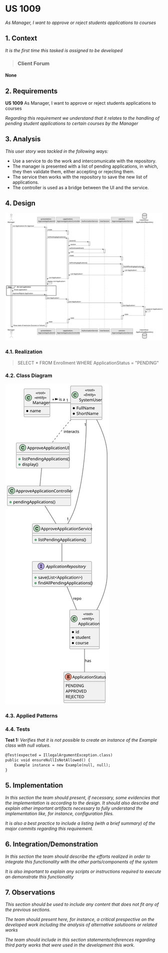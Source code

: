 # US 1009

*As Manager, I want to approve or reject students applications to courses*

## 1. Context

*It is the first time this tasked is assigned to be developed*

>### Client Forum

#### None

## 2. Requirements

**US 1009** As Manager, I want to approve or reject students applications to courses

*Regarding this requirement we understand that it relates to the handling of pending student applications to certain courses by the Manager*

## 3. Analysis

*This user story was tackled in the following ways:*

* Use a service to do the work and intercomunicate with the repository.
* The manager is presented with a list of pending applications, in which, they then validate them, either accepting or rejecting them.
* The service then works with the repository to save the new list of applications.
* The controller is used as a bridge between the UI and the service.

## 4. Design

![SD](SD.svg "US 1009 Sequence Diagram")

### 4.1. Realization

>SELECT  * FROM Enrollment WHERE
>ApplicationStatus = "PENDING"

### 4.2. Class Diagram

![CD](CD.svg "US 1009 Class Diagram")

### 4.3. Applied Patterns

### 4.4. Tests

**Test 1:** *Verifies that it is not possible to create an instance of the Example class with null values.*

```
@Test(expected = IllegalArgumentException.class)
public void ensureNullIsNotAllowed() {
	Example instance = new Example(null, null);
}
````

## 5. Implementation

*In this section the team should present, if necessary, some evidencies that the implementation is according to the design. It should also describe and explain other important artifacts necessary to fully understand the implementation like, for instance, configuration files.*

*It is also a best practice to include a listing (with a brief summary) of the major commits regarding this requirement.*

## 6. Integration/Demonstration

*In this section the team should describe the efforts realized in order to integrate this functionality with the other parts/components of the system*

*It is also important to explain any scripts or instructions required to execute an demonstrate this functionality*

## 7. Observations

*This section should be used to include any content that does not fit any of the previous sections.*

*The team should present here, for instance, a critical prespective on the developed work including the analysis of alternative solutioons or related works*

*The team should include in this section statements/references regarding third party works that were used in the development this work.*